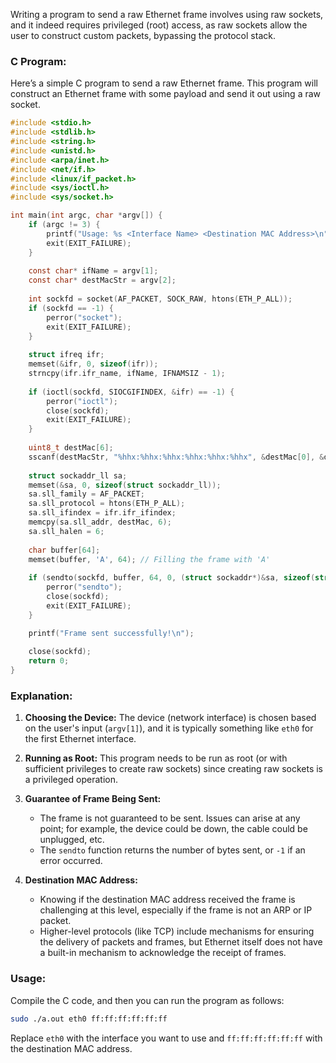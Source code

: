 Writing a program to send a raw Ethernet frame involves using raw sockets, and it indeed requires privileged (root) access, as raw sockets allow the user to construct custom packets, bypassing the protocol stack.

### C Program:
Here’s a simple C program to send a raw Ethernet frame. This program will construct an Ethernet frame with some payload and send it out using a raw socket.

```c
#include <stdio.h>
#include <stdlib.h>
#include <string.h>
#include <unistd.h>
#include <arpa/inet.h>
#include <net/if.h>
#include <linux/if_packet.h>
#include <sys/ioctl.h>
#include <sys/socket.h>

int main(int argc, char *argv[]) {
    if (argc != 3) {
        printf("Usage: %s <Interface Name> <Destination MAC Address>\n", argv[0]);
        exit(EXIT_FAILURE);
    }
    
    const char* ifName = argv[1];
    const char* destMacStr = argv[2];
    
    int sockfd = socket(AF_PACKET, SOCK_RAW, htons(ETH_P_ALL));
    if (sockfd == -1) {
        perror("socket");
        exit(EXIT_FAILURE);
    }
    
    struct ifreq ifr;
    memset(&ifr, 0, sizeof(ifr));
    strncpy(ifr.ifr_name, ifName, IFNAMSIZ - 1);
    
    if (ioctl(sockfd, SIOCGIFINDEX, &ifr) == -1) {
        perror("ioctl");
        close(sockfd);
        exit(EXIT_FAILURE);
    }
    
    uint8_t destMac[6];
    sscanf(destMacStr, "%hhx:%hhx:%hhx:%hhx:%hhx:%hhx", &destMac[0], &destMac[1], &destMac[2], &destMac[3], &destMac[4], &destMac[5]);
    
    struct sockaddr_ll sa;
    memset(&sa, 0, sizeof(struct sockaddr_ll));
    sa.sll_family = AF_PACKET;
    sa.sll_protocol = htons(ETH_P_ALL);
    sa.sll_ifindex = ifr.ifr_ifindex;
    memcpy(sa.sll_addr, destMac, 6);
    sa.sll_halen = 6;
    
    char buffer[64];
    memset(buffer, 'A', 64); // Filling the frame with 'A'
    
    if (sendto(sockfd, buffer, 64, 0, (struct sockaddr*)&sa, sizeof(struct sockaddr_ll)) == -1) {
        perror("sendto");
        close(sockfd);
        exit(EXIT_FAILURE);
    }

    printf("Frame sent successfully!\n");
    
    close(sockfd);
    return 0;
}
```

### Explanation:

1. **Choosing the Device:**
   The device (network interface) is chosen based on the user's input (`argv[1]`), and it is typically something like `eth0` for the first Ethernet interface.

2. **Running as Root:**
   This program needs to be run as root (or with sufficient privileges to create raw sockets) since creating raw sockets is a privileged operation.

3. **Guarantee of Frame Being Sent:**
   - The frame is not guaranteed to be sent. Issues can arise at any point; for example, the device could be down, the cable could be unplugged, etc.
   - The `sendto` function returns the number of bytes sent, or `-1` if an error occurred.

4. **Destination MAC Address:**
   - Knowing if the destination MAC address received the frame is challenging at this level, especially if the frame is not an ARP or IP packet.
   - Higher-level protocols (like TCP) include mechanisms for ensuring the delivery of packets and frames, but Ethernet itself does not have a built-in mechanism to acknowledge the receipt of frames.

### Usage:

Compile the C code, and then you can run the program as follows:

```sh
sudo ./a.out eth0 ff:ff:ff:ff:ff:ff
```

Replace `eth0` with the interface you want to use and `ff:ff:ff:ff:ff:ff` with the destination MAC address.
